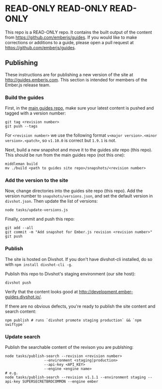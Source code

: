 # READ-ONLY READ-ONLY READ-ONLY

This repo is a READ-ONLY repo. It contains the built output of the content
from https://github.com/emberjs/guides. If you would like to make corrections
or additions to a guide, please open a pull request at
https://github.com/emberjs/guides.

## Publishing

These instructions are for publishing a new version of the site at http://guides.emberjs.com. This section is intended for members of the Ember.js release team.

### Build the guides

First, in the [main guides repo](https://github.com/emberjs/guides), make sure your latest content is pushed and tagged with a version number:

```shell
git tag <revision number>
git push --tags
```

For `<revision number>` we use the following format `v<major version>.<minor version>.<patch>`, so
`v1.10.0` is correct but `1.9.1` is not.

Next, build a new snapshot and move it to the guides _site_ repo (this repo). This should be run from the main guides repo (not this one):

```shell
middleman build
mv ./build <path to guides site repo>/snapshots/<revision number>
```

### Add the version to the site

Now, change directories into the guides site repo (this repo). Add the version number to `snapshots/versions.json`, and set the default version in `divshot.json`. Then update the list of versions:

```shell
node tasks/update-versions.js
```

Finally, commit and push this repo:

```shell
git add --all
git commit -m "Add snapshot for Ember.js revision <revision number>"
git push
```

### Publish

The site is hosted on Divshot. If you don't have divshot-cli installed, do so with `npm install divshot-cli -g`.

Publish this repo to Divshot's staging environment (our site host):

```shell
divshot push
```

Verify that the content looks good at http://development.ember-guides.divshot.io/<revision number>. 

If there are no obvious defects, you're ready to publish the site content and search content:

```shell
npm publish # runs `divshot promote staging production` && `npm swiftype`
```

### Update search

Publish the searchable content of the revison you are publshing:

```shell
node tasks/publish-search --revision <revision number>
                  --environment <staging|production>
                  --api-key <API_KEY>
                  --engine <engine name>
# e.g.
node tasks/publish-search --revision v1.1.1 --environment staging --api-key SUPERSECRETBROCOMMON --engine ember
```
